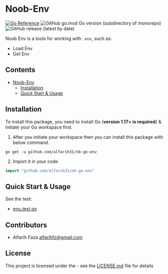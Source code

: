 # Noob-Env

[![Go Reference](https://pkg.go.dev/badge/github.com/alfarih31/nb-go-env.svg)](https://pkg.go.dev/github.com/alfarih31/nb-go-env)
![GitHub go.mod Go version (subdirectory of monorepo)](https://img.shields.io/github/go-mod/go-version/alfarih31/nb-go-env?style=flat-square)
![GitHub release (latest by date)](https://img.shields.io/github/v/release/alfarih31/nb-go-env?style=flat-square)

Noob Env is a tools for working with `.env`, such as:
- Load Env
- Get Env

## Contents

- [Noob-Env](#Noob-Env)
  - [Installation](#Installation)
  - [Quick Start & Usage](#Quick)

## Installation

To install this package, you need to install Go (**version 1.17+ is required**) & initiate your Go workspace first.

1. After you initiate your workspace then you can install this package with below command.

```shell
go get -u github.com/alfarih31/nb-go-env
```

2. Import it in your code

```go
import "github.com/alfarih31/nb-go-env"
```

## Quick Start & Usage

See the test:
- [env_test.go](env_test.go)

## Contributors ##

- Alfarih Faza <alfarihfz@gmail.com>

## License

This project is licensed under the - see the [LICENSE.md](LICENSE.md) file for details